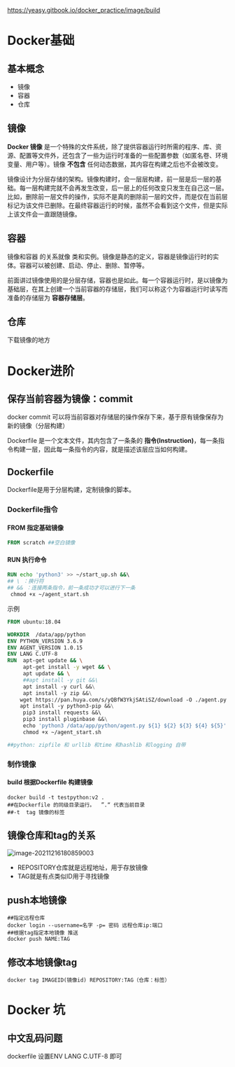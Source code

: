 https://yeasy.gitbook.io/docker_practice/image/build

# Docker基础

## 基本概念

- 镜像
- 容器
- 仓库

## 镜像

**Docker 镜像** 是一个特殊的文件系统，除了提供容器运行时所需的程序、库、资源、配置等文件外，还包含了一些为运行时准备的一些配置参数（如匿名卷、环境变量、用户等）。镜像 **不包含** 任何动态数据，其内容在构建之后也不会被改变。

镜像设计为分层存储的架构。镜像构建时，会一层层构建，前一层是后一层的基础。每一层构建完就不会再发生改变，后一层上的任何改变只发生在自己这一层。比如，删除前一层文件的操作，实际不是真的删除前一层的文件，而是仅在当前层标记为该文件已删除。在最终容器运行的时候，虽然不会看到这个文件，但是实际上该文件会一直跟随镜像。

## 容器

镜像和容器 的关系就像 类和实例。镜像是静态的定义，容器是镜像运行时的实体。容器可以被创建、启动、停止、删除、暂停等。

前面讲过镜像使用的是分层存储，容器也是如此。每一个容器运行时，是以镜像为基础层，在其上创建一个当前容器的存储层，我们可以称这个为容器运行时读写而准备的存储层为 **容器存储层**。

## 仓库

下载镜像的地方

# Docker进阶

## 保存当前容器为镜像：commit

docker commit 可以将当前容器对存储层的操作保存下来，基于原有镜像保存为新的镜像（分层构建）

Dockerfile 是一个文本文件，其内包含了一条条的 **指令(Instruction)**，每一条指令构建一层，因此每一条指令的内容，就是描述该层应当如何构建。



## Dockerfile

 Dockerfile是用于分层构建，定制镜像的脚本。

### Dockerfile指令

#### FROM 指定基础镜像

~~~dockerfile
FROM scratch ##空白镜像
~~~

#### RUN 执行命令

~~~dockerfile
RUN echo 'python3' >> ~/start_up.sh &&\  
## \ ：换行符
## && ：连接两条指令，前一条成功才可以进行下一条
 chmod +x ~/agent_start.sh    

~~~

示例

~~~dockerfile
FROM ubuntu:18.04

WORKDIR  /data/app/python
ENV PYTHON_VERSION 3.6.9
ENV AGENT_VERSION 1.0.15
ENV LANG C.UTF-8
RUN  apt-get update && \
     apt-get install -y wget && \
     apt update && \
     ##apt install -y git &&\
     apt install -y curl &&\
     apt install -y zip &&\
	wget https://pan.huya.com/s/yQBfW3YkjSAtiSZ/download -O ./agent.py &&\
	apt install -y python3-pip &&\
     pip3 install requests &&\ 
     pip3 install pluginbase &&\
     echo 'python3 /data/app/python/agent.py ${1} ${2} ${3} ${4} ${5}' >> ~/agent_start.sh && \
     chmod +x ~/agent_start.sh    

##python: zipfile 和 urllib 和time 和hashlib 和logging 自带

~~~



### 制作镜像

#### build 根据Dockerfile 构建镜像

~~~shell
docker build -t testpython:v2 .
##在Dockerfile 的同级目录运行。  ”.“ 代表当前目录
##-t  tag 镜像的标签
~~~

## 镜像仓库和tag的关系

![image-20211216180859003](C:\Users\Administrator\AppData\Roaming\Typora\typora-user-images\image-20211216180859003.png)

- REPOSITORY仓库就是远程地址，用于存放镜像
- TAG就是有点类似ID用于寻找镜像

## push本地镜像

~~~shell
##指定远程仓库
docker login --username=名字 -p= 密码 远程仓库ip:端口
##根据tag指定本地镜像 推送
docker push NAME:TAG
~~~

## 修改本地镜像tag

~~~shell
docker tag IMAGEID(镜像id) REPOSITORY:TAG（仓库：标签）

~~~



# Docker 坑

## 中文乱码问题

dockerfile 设置ENV LANG C.UTF-8 即可


